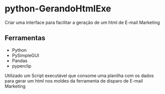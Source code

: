 # python-GerandoHtmlExe
Criar uma interface para facilitar a geração de um html de E-mail Marketing

## Ferramentas
* Python
* PySimpleGUI
* Pandas
* pyperclip

Utilizado um Script executável que consome uma planilha com os dados para gerar um html nos moldes da ferramenta de disparo de E-mail Marketing
